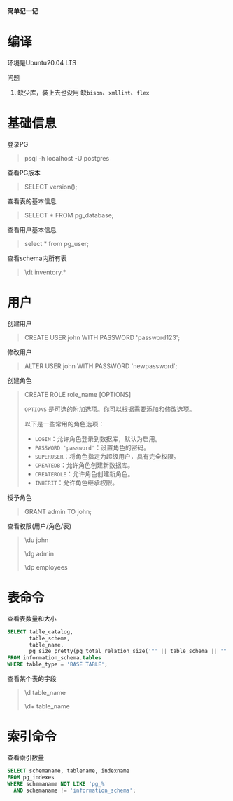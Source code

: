 **简单记一记**

# 编译

环境是Ubuntu20.04 LTS



问题

1. 缺少库，装上去也没用 缺`bison`、`xmllint`、`flex`

# 基础信息

登录PG

> psql -h localhost -U postgres

查看PG版本

> SELECT version();

查看表的基本信息

> SELECT * FROM pg_database;

查看用户基本信息

> select * from pg_user;

查看schema内所有表

> \dt inventory.*

# 用户

创建用户

> CREATE USER john WITH PASSWORD 'password123';

修改用户

> ALTER USER john WITH PASSWORD 'newpassword';

创建角色

> CREATE ROLE role_name [OPTIONS]
>
> `OPTIONS` 是可选的附加选项。你可以根据需要添加和修改选项。
>
> 以下是一些常用的角色选项：
>
> - `LOGIN`：允许角色登录到数据库，默认为启用。
> - `PASSWORD 'password'`：设置角色的密码。
> - `SUPERUSER`：将角色指定为超级用户，具有完全权限。
> - `CREATEDB`：允许角色创建新数据库。
> - `CREATEROLE`：允许角色创建新角色。
> - `INHERIT`：允许角色继承权限。

授予角色

> GRANT admin TO john;

查看权限(用户/角色/表)

> \du john
>
> \dg admin
>
> \dp employees



# 表命令

查看表数量和大小

~~~sql
SELECT table_catalog,
       table_schema,
       table_name,
       pg_size_pretty(pg_total_relation_size('"' || table_schema || '"."' || table_name || '"')) AS total_size
FROM information_schema.tables
WHERE table_type = 'BASE TABLE';
~~~

查看某个表的字段

> \d table_name
>
> \d+ table_name



# 索引命令

查看索引数量

~~~sql
SELECT schemaname, tablename, indexname
FROM pg_indexes
WHERE schemaname NOT LIKE 'pg_%'
  AND schemaname != 'information_schema';
~~~



